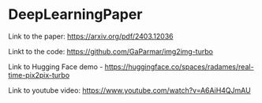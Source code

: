 # DeepLearningPaper

Link to the paper: https://arxiv.org/pdf/2403.12036

Linkt to the code: https://github.com/GaParmar/img2img-turbo

Link to Hugging Face demo - https://huggingface.co/spaces/radames/real-time-pix2pix-turbo

Link to youtube video: https://www.youtube.com/watch?v=A6AiH4QJmAU
